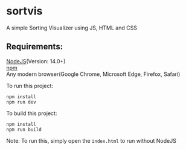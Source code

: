 # sortvis
A simple Sorting Visualizer using JS, HTML and CSS

## Requirements:
[NodeJS](https://nodejs.org/en/)(Version: 14.0+)<br>
[npm](https://www.npmjs.com/)<br>
Any modern browser(Google Chrome, Microsoft Edge, Firefox, Safari)<br>

To run this project:
```
npm install
npm run dev
```

To build this project:
```
npm install
npm run build
```

Note: To run this, simply open the `index.html` to run without NodeJS

